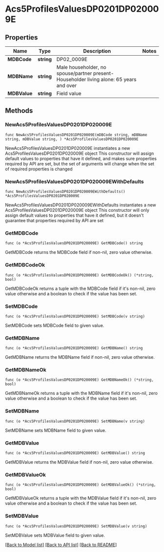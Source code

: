 # Acs5ProfilesValuesDP0201DP020009E

## Properties

Name | Type | Description | Notes
------------ | ------------- | ------------- | -------------
**MDBCode** | **string** | DP02_0009E | 
**MDBName** | **string** | Male householder, no spouse/partner present- Householder living alone: 65 years and over | 
**MDBValue** | **string** | Field value | 

## Methods

### NewAcs5ProfilesValuesDP0201DP020009E

`func NewAcs5ProfilesValuesDP0201DP020009E(mDBCode string, mDBName string, mDBValue string, ) *Acs5ProfilesValuesDP0201DP020009E`

NewAcs5ProfilesValuesDP0201DP020009E instantiates a new Acs5ProfilesValuesDP0201DP020009E object
This constructor will assign default values to properties that have it defined,
and makes sure properties required by API are set, but the set of arguments
will change when the set of required properties is changed

### NewAcs5ProfilesValuesDP0201DP020009EWithDefaults

`func NewAcs5ProfilesValuesDP0201DP020009EWithDefaults() *Acs5ProfilesValuesDP0201DP020009E`

NewAcs5ProfilesValuesDP0201DP020009EWithDefaults instantiates a new Acs5ProfilesValuesDP0201DP020009E object
This constructor will only assign default values to properties that have it defined,
but it doesn't guarantee that properties required by API are set

### GetMDBCode

`func (o *Acs5ProfilesValuesDP0201DP020009E) GetMDBCode() string`

GetMDBCode returns the MDBCode field if non-nil, zero value otherwise.

### GetMDBCodeOk

`func (o *Acs5ProfilesValuesDP0201DP020009E) GetMDBCodeOk() (*string, bool)`

GetMDBCodeOk returns a tuple with the MDBCode field if it's non-nil, zero value otherwise
and a boolean to check if the value has been set.

### SetMDBCode

`func (o *Acs5ProfilesValuesDP0201DP020009E) SetMDBCode(v string)`

SetMDBCode sets MDBCode field to given value.


### GetMDBName

`func (o *Acs5ProfilesValuesDP0201DP020009E) GetMDBName() string`

GetMDBName returns the MDBName field if non-nil, zero value otherwise.

### GetMDBNameOk

`func (o *Acs5ProfilesValuesDP0201DP020009E) GetMDBNameOk() (*string, bool)`

GetMDBNameOk returns a tuple with the MDBName field if it's non-nil, zero value otherwise
and a boolean to check if the value has been set.

### SetMDBName

`func (o *Acs5ProfilesValuesDP0201DP020009E) SetMDBName(v string)`

SetMDBName sets MDBName field to given value.


### GetMDBValue

`func (o *Acs5ProfilesValuesDP0201DP020009E) GetMDBValue() string`

GetMDBValue returns the MDBValue field if non-nil, zero value otherwise.

### GetMDBValueOk

`func (o *Acs5ProfilesValuesDP0201DP020009E) GetMDBValueOk() (*string, bool)`

GetMDBValueOk returns a tuple with the MDBValue field if it's non-nil, zero value otherwise
and a boolean to check if the value has been set.

### SetMDBValue

`func (o *Acs5ProfilesValuesDP0201DP020009E) SetMDBValue(v string)`

SetMDBValue sets MDBValue field to given value.



[[Back to Model list]](../README.md#documentation-for-models) [[Back to API list]](../README.md#documentation-for-api-endpoints) [[Back to README]](../README.md)


